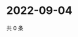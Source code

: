 # 2022-09-04

共 0 条

<!-- BEGIN WEIBO -->
<!-- 最后更新时间 Sun Sep 04 2022 12:54:37 GMT+0800 (China Standard Time) -->

<!-- END WEIBO -->
